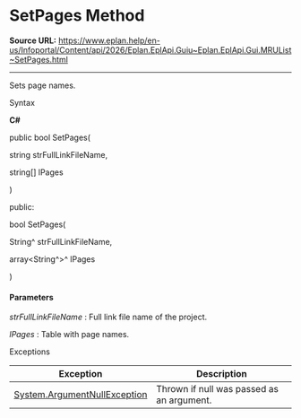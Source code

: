 # SetPages Method

**Source URL:** https://www.eplan.help/en-us/Infoportal/Content/api/2026/Eplan.EplApi.Guiu~Eplan.EplApi.Gui.MRUList~SetPages.html

---

Sets page names.

Syntax

**C#**



public bool SetPages( 

   string strFullLinkFileName,

   string[] lPages

)

public:

bool SetPages( 

   String^ strFullLinkFileName,

   array<String^>^ lPages

)


#### Parameters

*strFullLinkFileName*
:   Full link file name of the project.

*lPages*
:   Table with page names.

Exceptions

| Exception | Description |
| --- | --- |
| [System.ArgumentNullException](#) | Thrown if null was passed as an argument. |
